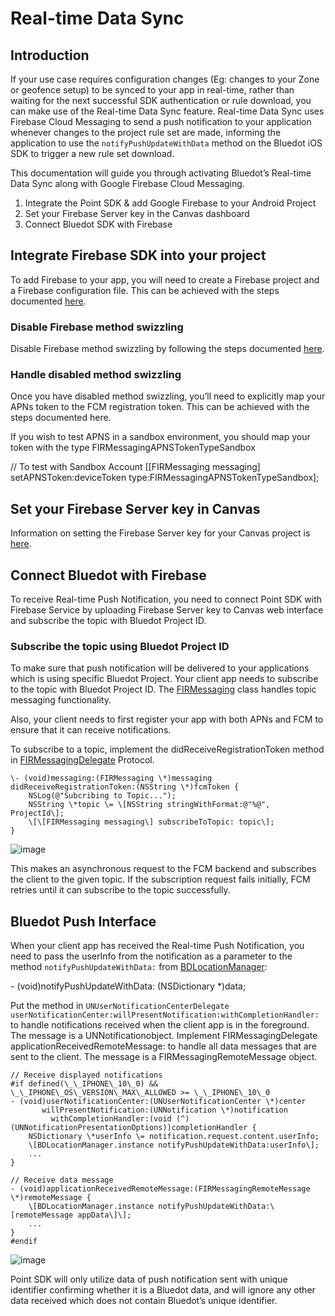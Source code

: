 Real-time Data Sync
==================================

Introduction
------------

If your use case requires configuration changes (Eg: changes to your Zone or geofence setup) to be synced to your app in real-time, rather than waiting for the next successful SDK authentication or rule download, you can make use of the Real-time Data Sync feature. Real-time Data Sync uses Firebase Cloud Messaging to send a push notification to your application whenever changes to the project rule set are made, informing the application to use the `notifyPushUpdateWithData` method on the Bluedot iOS SDK to trigger a new rule set download.

This documentation will guide you through activating Bluedot’s Real-time Data Sync along with Google Firebase Cloud Messaging.

1.  Integrate the Point SDK & add Google Firebase to your Android Project
2.  Set your Firebase Server key in the Canvas dashboard
3.  Connect Bluedot SDK with Firebase

Integrate Firebase SDK into your project
----------------------------------------

To add Firebase to your app, you will need to create a Firebase project and a Firebase configuration file. This can be achieved with the steps documented [here](https://firebase.google.com/docs/ios/setup).

### Disable Firebase method swizzling

Disable Firebase method swizzling by following the steps documented [here](https://firebase.google.com/docs/cloud-messaging/ios/client#method_swizzling_in).

### Handle disabled method swizzling

Once you have disabled method swizzling, you’ll need to explicitly map your APNs token to the FCM registration token. This can be achieved with the steps documented here.

If you wish to test APNS in a sandbox environment, you should map your token with the type FIRMessagingAPNSTokenTypeSandbox

// To test with Sandbox Account
\[\[FIRMessaging messaging\] setAPNSToken:deviceToken type:FIRMessagingAPNSTokenTypeSandbox\];

Set your Firebase Server key in Canvas
--------------------------------------

Information on setting the Firebase Server key for your Canvas project is [here](https://docs.bluedot.io/real-time-data-sync/).

Connect Bluedot with Firebase
-----------------------------

To receive Real-time Push Notification, you need to connect Point SDK with Firebase Service by uploading Firebase Server key to Canvas web interface and subscribe the topic with Bluedot Project ID.

### Subscribe the topic using Bluedot Project ID

To make sure that push notification will be delivered to your applications which is using specific Bluedot Project. Your client app needs to subscribe to the topic with Bluedot Project ID. The [FIRMessaging](https://firebase.google.com/docs/reference/ios/firebasemessaging/interface_f_i_r_messaging.html) class handles topic messaging functionality.

Also, your client needs to first register your app with both APNs and FCM to ensure that it can receive notifications.

To subscribe to a topic, implement the didReceiveRegistrationToken method in [FIRMessagingDelegate](https://firebase.google.com/docs/reference/ios/firebasemessaging/api/reference/Protocols/FIRMessagingDelegate.html) Protocol.

```
\- (void)messaging:(FIRMessaging \*)messaging didReceiveRegistrationToken:(NSString \*)fcmToken {
    NSLog(@"Subcribing to Topic...");
    NSString \*topic \= \[NSString stringWithFormat:@"%@", ProjectId\];
    \[\[FIRMessaging messaging\] subscribeToTopic: topic\];
}
```

![image](https://docs.bluedot.io/wp-content/uploads/2018/01/001-exclamation-mark.png)

This makes an asynchronous request to the FCM backend and subscribes the client to the given topic. If the subscription request fails initially, FCM retries until it can subscribe to the topic successfully.

Bluedot Push Interface
----------------------

When your client app has received the Real-time Push Notification, you need to pass the userInfo from the notification as a parameter to the method `notifyPushUpdateWithData:` from [BDLocationManager](https://docs.bluedot.io/wp-content/uploads/api/ios/category_b_d_location_manager_07_b_d_point_s_d_k_08.html):

\- (void)notifyPushUpdateWithData: (NSDictionary \*)data;

Put the method in `UNUserNotificationCenterDelegate userNotificationCenter:willPresentNotification:withCompletionHandler:` to handle notifications received when the client app is in the foreground. The message is a UNNotificationobject. Implement FIRMessagingDelegate applicationReceivedRemoteMessage: to handle all data messages that are sent to the client. The message is a FIRMessagingRemoteMessage object.

```
// Receive displayed notifications
#if defined(\_\_IPHONE\_10\_0) && \_\_IPHONE\_OS\_VERSION\_MAX\_ALLOWED >= \_\_IPHONE\_10\_0
- (void)userNotificationCenter:(UNUserNotificationCenter \*)center
       willPresentNotification:(UNNotification \*)notification
         withCompletionHandler:(void (^)(UNNotificationPresentationOptions))completionHandler {
    NSDictionary \*userInfo \= notification.request.content.userInfo;
    \[BDLocationManager.instance notifyPushUpdateWithData:userInfo\];
    ...
}
 
// Receive data message
- (void)applicationReceivedRemoteMessage:(FIRMessagingRemoteMessage \*)remoteMessage {
    \[BDLocationManager.instance notifyPushUpdateWithData:\[remoteMessage appData\]\];
    ...
}
#endif
```

![image](https://docs.bluedot.io/wp-content/uploads/2018/01/001-exclamation-mark.png)

Point SDK will only utilize data of push notification sent with unique identifier confirming whether it is a Bluedot data, and will ignore any other data received which does not contain Bluedot’s unique identifier.